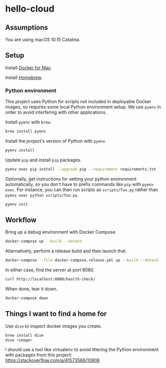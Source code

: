 # hello-cloud

## Assumptions

You are using macOS 10.15 Catalina.

## Setup

Install [Docker for Mac](https://hub.docker.com/editions/community/docker-ce-desktop-mac/).

Install [Homebrew](https://brew.sh).

### Python environment

This project uses Python for scripts not included in deployable Docker images,
so requires some local Python environment setup.
We use `pyenv` in order to avoid interfering with other applications.

Install `pyenv` with `brew`.

```bash
brew install pyenv
```

Install the project's version of Python with `pyenv`.

```bash
pyenv install
```

Update `pip` and install `pip` packages.

```bash
pyenv exec pip install --upgrade pip --requirement requirements.txt
```

Optionally, get instructions for setting your python environment automatically,
so you don't have to prefix commands like `pip` with `pyenv exec`.
For instance, you can then run scripts as `scripts/foo.py` rather than
`pyenv exec python scripts/foo.py`.

```bash
pyenv init
```

## Workflow

Bring up a debug environment with Docker Compose.

```bash
docker-compose up --build --detach
```

Alternatively, perform a release build and then launch that.

```bash
docker-compose --file docker-compose.release.yml up --build --detach
```

In either case, find the server at port 8080.

```bash
curl http://localhost:8080/health-check/
```

When done, tear it down.

```bash
docker-compose down
```

## Things I want to find a home for

Use `dive` to inspect docker images you create.

```bash
brew install dive
dive <image>
```

I should use a tool like virtualenv to avoid littering the Python environment
with packages from this project: https://stackoverflow.com/a/41573588/10906

